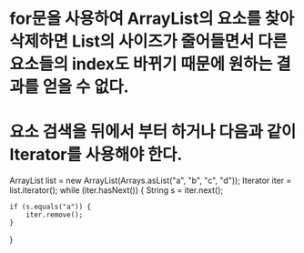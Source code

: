 # for문을 사용하여 ArrayList의 요소를 찾아 삭제하면 List의 사이즈가 줄어들면서 다른 요소들의 index도 바뀌기 때문에 원하는 결과를 얻을 수 없다.
# 요소 검색을 뒤에서 부터 하거나 다음과 같이 Iterator를 사용해야 한다.

ArrayList<String> list = new ArrayList<String>(Arrays.asList("a", "b", "c", "d"));
Iterator<String> iter = list.iterator();
while (iter.hasNext()) {
    String s = iter.next();

    if (s.equals("a")) {
        iter.remove();
    }
}
